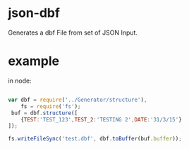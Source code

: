 # json-dbf
Generates a dbf File from set of JSON Input.

# example
in node:
```js

var dbf = require('../Generator/structure'),
    fs = require('fs');
 buf = dbf.structure([
    {TEST:'TEST_123',TEST_2:'TESTING 2',DATE:'31/3/15'}
]);

fs.writeFileSync('test.dbf', dbf.toBuffer(buf.buffer));
